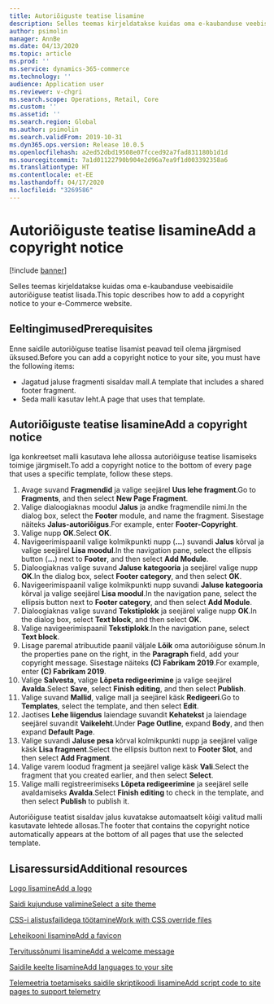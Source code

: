 ```yaml
---
title: Autoriõiguste teatise lisamine
description: Selles teemas kirjeldatakse kuidas oma e-kaubanduse veebisaidile autoriõiguse teatist lisada.
author: psimolin
manager: AnnBe
ms.date: 04/13/2020
ms.topic: article
ms.prod: ''
ms.service: dynamics-365-commerce
ms.technology: ''
audience: Application user
ms.reviewer: v-chgri
ms.search.scope: Operations, Retail, Core
ms.custom: ''
ms.assetid: ''
ms.search.region: Global
ms.author: psimolin
ms.search.validFrom: 2019-10-31
ms.dyn365.ops.version: Release 10.0.5
ms.openlocfilehash: a2ed52dbd19508e07fcced92a7fad831180b1d1d
ms.sourcegitcommit: 7a1d01122790b904e2d96a7ea9f1d003392358a6
ms.translationtype: HT
ms.contentlocale: et-EE
ms.lasthandoff: 04/17/2020
ms.locfileid: "3269586"
---
```

# <a name="add-a-copyright-notice"></a><span data-ttu-id="2d3bf-103">Autoriõiguste teatise lisamine</span><span class="sxs-lookup"><span data-stu-id="2d3bf-103">Add a copyright notice</span></span>

[!include [banner](includes/banner.md)]

<span data-ttu-id="2d3bf-104">Selles teemas kirjeldatakse kuidas oma e-kaubanduse veebisaidile autoriõiguse teatist lisada.</span><span class="sxs-lookup"><span data-stu-id="2d3bf-104">This topic describes how to add a copyright notice to your e-Commerce website.</span></span>

## <a name="prerequisites"></a><span data-ttu-id="2d3bf-105">Eeltingimused</span><span class="sxs-lookup"><span data-stu-id="2d3bf-105">Prerequisites</span></span>

<span data-ttu-id="2d3bf-106">Enne saidile autoriõiguse teatise lisamist peavad teil olema järgmised üksused.</span><span class="sxs-lookup"><span data-stu-id="2d3bf-106">Before you can add a copyright notice to your site, you must have the following items:</span></span>

- <span data-ttu-id="2d3bf-107">Jagatud jaluse fragmenti sisaldav mall.</span><span class="sxs-lookup"><span data-stu-id="2d3bf-107">A template that includes a shared footer fragment.</span></span>
- <span data-ttu-id="2d3bf-108">Seda malli kasutav leht.</span><span class="sxs-lookup"><span data-stu-id="2d3bf-108">A page that uses that template.</span></span>

## <a name="add-a-copyright-notice"></a><span data-ttu-id="2d3bf-109">Autoriõiguste teatise lisamine</span><span class="sxs-lookup"><span data-stu-id="2d3bf-109">Add a copyright notice</span></span>

<span data-ttu-id="2d3bf-110">Iga konkreetset malli kasutava lehe allossa autoriõiguse teatise lisamiseks toimige järgmiselt.</span><span class="sxs-lookup"><span data-stu-id="2d3bf-110">To add a copyright notice to the bottom of every page that uses a specific template, follow these steps.</span></span>

1. <span data-ttu-id="2d3bf-111">Avage suvand **Fragmendid** ja valige seejärel **Uus lehe fragment**.</span><span class="sxs-lookup"><span data-stu-id="2d3bf-111">Go to **Fragments**, and then select **New Page Fragment**.</span></span>
1. <span data-ttu-id="2d3bf-112">Valige dialoogiaknas moodul **Jalus** ja andke fragmendile nimi.</span><span class="sxs-lookup"><span data-stu-id="2d3bf-112">In the dialog box, select the **Footer** module, and name the fragment.</span></span> <span data-ttu-id="2d3bf-113">Sisestage näiteks **Jalus-autoriõigus**.</span><span class="sxs-lookup"><span data-stu-id="2d3bf-113">For example, enter **Footer-Copyright**.</span></span>
1. <span data-ttu-id="2d3bf-114">Valige nupp **OK**.</span><span class="sxs-lookup"><span data-stu-id="2d3bf-114">Select **OK**.</span></span>
1. <span data-ttu-id="2d3bf-115">Navigeerimispaanil valige kolmikpunkti nupp (**...**) suvandi **Jalus** kõrval ja valige seejärel **Lisa moodul**.</span><span class="sxs-lookup"><span data-stu-id="2d3bf-115">In the navigation pane, select the ellipsis button (**...**) next to **Footer**, and then select **Add Module**.</span></span>
1. <span data-ttu-id="2d3bf-116">Dialoogiaknas valige suvand **Jaluse kategooria** ja seejärel valige nupp **OK**.</span><span class="sxs-lookup"><span data-stu-id="2d3bf-116">In the dialog box, select **Footer category**, and then select **OK**.</span></span>
1. <span data-ttu-id="2d3bf-117">Navigeerimispaanil valige kolmikpunkti nupp suvandi **Jaluse kategooria** kõrval ja valige seejärel **Lisa moodul**.</span><span class="sxs-lookup"><span data-stu-id="2d3bf-117">In the navigation pane, select the ellipsis button next to **Footer category**, and then select **Add Module**.</span></span>
1. <span data-ttu-id="2d3bf-118">Dialoogiaknas valige suvand **Tekstiplokk** ja seejärel valige nupp **OK**.</span><span class="sxs-lookup"><span data-stu-id="2d3bf-118">In the dialog box, select **Text block**, and then select **OK**.</span></span>
1. <span data-ttu-id="2d3bf-119">Valige navigeerimispaanil **Tekstiplokk**.</span><span class="sxs-lookup"><span data-stu-id="2d3bf-119">In the navigation pane, select **Text block**.</span></span>
1. <span data-ttu-id="2d3bf-120">Lisage paremal atribuutide paanil väljale **Lõik** oma autoriõiguse sõnum.</span><span class="sxs-lookup"><span data-stu-id="2d3bf-120">In the properties pane on the right, in the **Paragraph** field, add your copyright message.</span></span> <span data-ttu-id="2d3bf-121">Sisestage näiteks **(C) Fabrikam 2019**.</span><span class="sxs-lookup"><span data-stu-id="2d3bf-121">For example, enter **(C) Fabrikam 2019**.</span></span>
1. <span data-ttu-id="2d3bf-122">Valige **Salvesta**, valige **Lõpeta redigeerimine** ja valige seejärel **Avalda**.</span><span class="sxs-lookup"><span data-stu-id="2d3bf-122">Select **Save**, select **Finish editing**, and then select **Publish**.</span></span>
1. <span data-ttu-id="2d3bf-123">Valige suvand **Mallid**, valige mall ja seejärel käsk **Redigeeri**.</span><span class="sxs-lookup"><span data-stu-id="2d3bf-123">Go to **Templates**, select the template, and then select **Edit**.</span></span>
1. <span data-ttu-id="2d3bf-124">Jaotises **Lehe liigendus** laiendage suvandit **Kehatekst** ja laiendage seejärel suvandit **Vaikeleht**.</span><span class="sxs-lookup"><span data-stu-id="2d3bf-124">Under **Page Outline**, expand **Body**, and then expand **Default Page**.</span></span>
1. <span data-ttu-id="2d3bf-125">Valige suvandi **Jaluse pesa** kõrval kolmikpunkti nupp ja seejärel valige käsk **Lisa fragment**.</span><span class="sxs-lookup"><span data-stu-id="2d3bf-125">Select the ellipsis button next to **Footer Slot**, and then select **Add Fragment**.</span></span>
1. <span data-ttu-id="2d3bf-126">Valige varem loodud fragment ja seejärel valige käsk **Vali**.</span><span class="sxs-lookup"><span data-stu-id="2d3bf-126">Select the fragment that you created earlier, and then select **Select**.</span></span>
1. <span data-ttu-id="2d3bf-127">Valige malli registreerimiseks **Lõpeta redigeerimine** ja seejärel selle avaldamiseks **Avalda**.</span><span class="sxs-lookup"><span data-stu-id="2d3bf-127">Select **Finish editing** to check in the template, and then select **Publish** to publish it.</span></span>

<span data-ttu-id="2d3bf-128">Autoriõiguse teatist sisaldav jalus kuvatakse automaatselt kõigi valitud malli kasutavate lehtede allosas.</span><span class="sxs-lookup"><span data-stu-id="2d3bf-128">The footer that contains the copyright notice automatically appears at the bottom of all pages that use the selected template.</span></span>

## <a name="additional-resources"></a><span data-ttu-id="2d3bf-129">Lisaressursid</span><span class="sxs-lookup"><span data-stu-id="2d3bf-129">Additional resources</span></span>

[<span data-ttu-id="2d3bf-130">Logo lisamine</span><span class="sxs-lookup"><span data-stu-id="2d3bf-130">Add a logo</span></span>](add-logo.md)

[<span data-ttu-id="2d3bf-131">Saidi kujunduse valimine</span><span class="sxs-lookup"><span data-stu-id="2d3bf-131">Select a site theme</span></span>](select-site-theme.md)

[<span data-ttu-id="2d3bf-132">CSS-i alistusfailidega töötamine</span><span class="sxs-lookup"><span data-stu-id="2d3bf-132">Work with CSS override files</span></span>](css-override-files.md)

[<span data-ttu-id="2d3bf-133">Leheikooni lisamine</span><span class="sxs-lookup"><span data-stu-id="2d3bf-133">Add a favicon</span></span>](add-favicon.md)

[<span data-ttu-id="2d3bf-134">Tervitussõnumi lisamine</span><span class="sxs-lookup"><span data-stu-id="2d3bf-134">Add a welcome message</span></span>](add-welcome-message.md)

[<span data-ttu-id="2d3bf-135">Saidile keelte lisamine</span><span class="sxs-lookup"><span data-stu-id="2d3bf-135">Add languages to your site</span></span>](add-languages-to-site.md)

[<span data-ttu-id="2d3bf-136">Telemeetria toetamiseks saidile skriptikoodi lisamine</span><span class="sxs-lookup"><span data-stu-id="2d3bf-136">Add script code to site pages to support telemetry</span></span>](add-telemetry.md)

